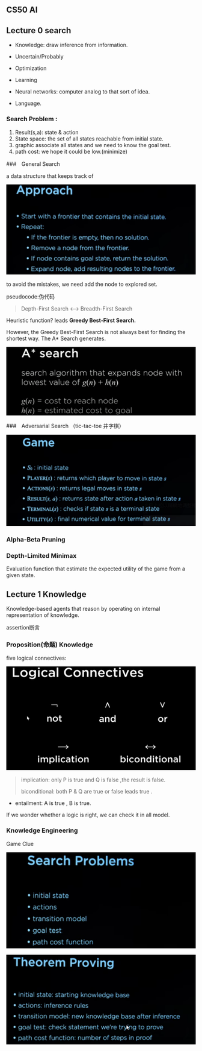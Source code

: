 ## CS50 AI



## Lecture 0    search

* Knowledge: draw inference from information.

* Uncertain/Probably

* Optimization

* Learning
* Neural networks: computer analog to that sort of idea.
* Language.



### Search Problem :

1. Result(s,a): state & action
2. State space: the set of all states reachable from initial state.
3. graphic associate all states and we need to know the  goal test.
4. path cost: we hope it could be low.(minimize)



###　General Search

a data structure that keeps track of

![](graph\Snipaste_2023-08-04_11-13-22.png)

to avoid the mistakes, we need add the node to explored set.

pseudocode:伪代码

> Depth-First Search <--> Breadth-First Search

Heuristic function? leads **Greedy Best-First Search.**



However, the Greedy Best-First Search is not always best for finding the shortest way. The A* Search generates.

![](graph\Snipaste_2023-08-04_16-48-54.png)





###　Adversarial Search （tic-tac-toe 井字棋）

![](graph\Snipaste_2023-08-05_11-12-30.png)

 

### Alpha-Beta Pruning

### Depth-Limited Minimax

Evaluation function that estimate the expected utility of the game from a given state.





## Lecture 1 Knowledge

Knowledge-based agents that reason by operating on internal representation of knowledge.

assertion断言

### Proposition(命题) Knowledge

five logical connectives:

![](graph\Snipaste_2023-08-06_15-27-01.png) 

> implication: only P is true and Q is false ,the result is false.
>
> biconditional: both P & Q are true or false leads true .



* entailment: A is true , B is true.

If we wonder whether a logic is right, we can check it in all model.

### Knowledge Engineering

Game Clue

![](graph\Snipaste_2023-08-07_10-42-52.png)

![](graph\Snipaste_2023-08-07_10-43-28.png)